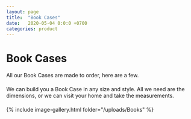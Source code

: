 ```yaml
---
layout: page
title:  "Book Cases"
date:   2020-05-04 0:0:0 +0700
categories: product
---
```

# Book Cases
<div class="container col-lg-6" style="margin-left:0px; margin-bottom:20px; ">

All our Book Cases are made to order, here are a few.<br>
</div>
<div class="container col-lg-6" style="margin-left:0px; margin-bottom:20px; ">
We can build you a Book Case in any size and style. All we need are the dimensions, or we can visit your home and take the measurements.<br>
</div>
{% include image-gallery.html folder="/uploads/Books" %}